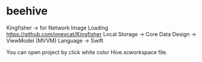 # beehive


Kingfisher -> for Network Image Loading https://github.com/onevcat/Kingfisher
Local Storage -> Core Data
Design -> ViewModel (MVVM)
Language -> Swift

You can open project by click white color Hive.xcworkspace file. 
